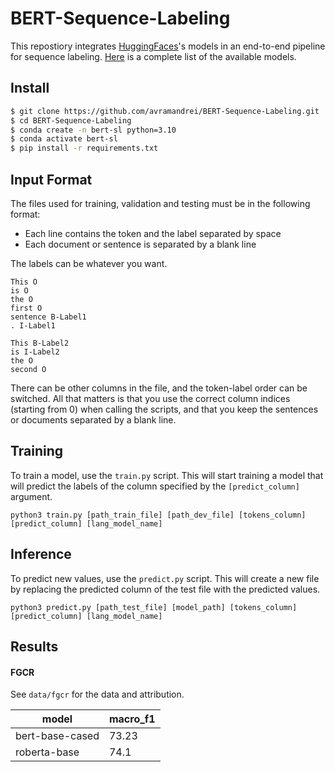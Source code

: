 # BERT-Sequence-Labeling

This repostiory integrates [HuggingFaces](https://github.com/huggingface)'s models in an end-to-end pipeline for sequence labeling. [Here](https://huggingface.co/transformers/pretrained_models.html)
is a complete list of the available models.

## Install

```sh
$ git clone https://github.com/avramandrei/BERT-Sequence-Labeling.git
$ cd BERT-Sequence-Labeling
$ conda create -n bert-sl python=3.10
$ conda activate bert-sl
$ pip install -r requirements.txt
```

## Input Format

The files used for training, validation and testing must be in the following format:
- Each line contains the token and the label separated by space
- Each document or sentence is separated by a blank line

The labels can be whatever you want.

```
This O
is O
the O
first O
sentence B-Label1
. I-Label1

This B-Label2
is I-Label2
the O
second O
```

There can be other columns in the file, and the token-label order can be switched. All
that matters is that you use the correct column indices (starting from 0) when calling
the scripts, and that you keep the sentences or documents separated by a blank line.

## Training

To train a model, use the `train.py` script. This will start training a model that will predict the labels of the column specified by the `[predict_column]` argument.

```
python3 train.py [path_train_file] [path_dev_file] [tokens_column] [predict_column] [lang_model_name]
```

## Inference

To predict new values, use the `predict.py` script. This will create a new file by replacing the predicted column of the test file with the predicted values.

```
python3 predict.py [path_test_file] [model_path] [tokens_column] [predict_column] [lang_model_name]
```

## Results

#### FGCR

See `data/fgcr` for the data and attribution.

| model | macro_f1 |
| --- | --- |
| bert-base-cased | 73.23 |
| roberta-base | 74.1 |
